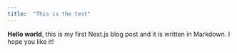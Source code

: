 ```yaml
---
title:  "This is the test"
---
```

**Hello world**, this is my first Next.js blog post and it is written in Markdown.
I hope you like it!